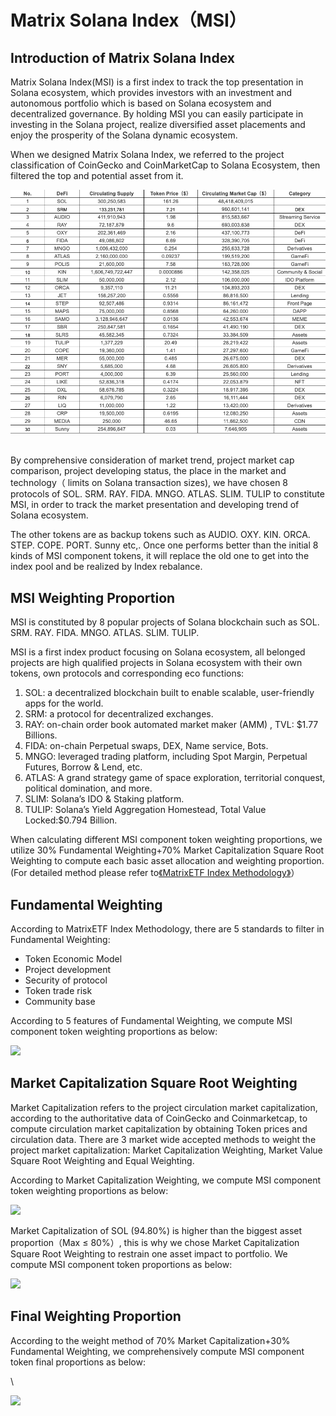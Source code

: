 # Matrix Solana Index（MSI）

## Introduction of Matrix Solana Index <a href="586f" id="586f"></a>

Matrix Solana Index(MSI) is a first index to track the top presentation in Solana ecosystem, which provides investors with an investment and autonomous portfolio which is based on Solana ecosystem and decentralized governance. By holding MSI you can easily participate in investing in the Solana project, realize diversified asset placements and enjoy the prosperity of the Solana dynamic ecosystem.

When we designed Matrix Solana Index, we referred to the project classification of CoinGecko and CoinMarketCap to Solana Ecosystem, then filtered the top and potential asset from it.

![](../.gitbook/assets/image.png)

\
By comprehensive consideration of market trend, project market cap comparison, project developing status, the place in the market and technology（ limits on Solana transaction sizes), we have chosen 8 protocols of SOL. SRM. RAY. FIDA. MNGO. ATLAS. SLIM. TULIP to constitute MSI, in order to track the market presentation and developing trend of Solana ecosystem.

The other tokens are as backup tokens such as AUDIO. OXY. KIN. ORCA. STEP. COPE. PORT. Sunny etc,. Once one performs better than the initial 8 kinds of MSI component tokens, it will replace the old one to get into the index pool and be realized by Index rebalance.

## MSI Weighting Proportion <a href="849d" id="849d"></a>

MSI is constituted by 8 popular projects of Solana blockchain such as SOL. SRM. RAY. FIDA. MNGO. ATLAS. SLIM. TULIP.

MSI is a first index product focusing on Solana ecosystem, all belonged projects are high qualified projects in Solana ecosystem with their own tokens, own protocols and corresponding eco functions:

1. SOL: a decentralized blockchain built to enable scalable, user-friendly apps for the world.
2. SRM:​​ a protocol for decentralized exchanges.
3. RAY: on-chain order book automated market maker (AMM) , TVL: $1.77 Billions.
4. FIDA: on-chain Perpetual swaps, DEX, Name service, Bots.
5. MNGO: leveraged trading platform, including Spot Margin, Perpetual Futures, Borrow & Lend, etc.
6. ATLAS: A grand strategy game of space exploration, territorial conquest, political domination, and more.
7. SLIM: Solana’s IDO & Staking platform.
8. TULIP: Solana’s Yield Aggregation Homestead, Total Value Locked:$0.794 Billion.

When calculating different MSI component token weighting proportions, we utilize 30% Fundamental Weighting+70% Market Capitalization Square Root Weighting to compute each basic asset allocation and weighting proportion. (For detailed method please refer to[《MatrixETF Index Methodology》](https://matrixetf.medium.com/matrixetf-index-methodology-d80e1f4860e8)）

## Fundamental Weighting <a href="a6f8" id="a6f8"></a>

According to MatrixETF Index Methodology, there are 5 standards to filter in Fundamental Weighting:

* Token Economic Model
* Project development
* Security of protocol
* Token trade risk
* Community base

According to 5 features of Fundamental Weighting, we compute MSI component token weighting proportions as below:

![](https://miro.medium.com/max/1400/0\*0rJBrwgyVukqV95d)

## Market Capitalization Square Root Weighting <a href="5419" id="5419"></a>

Market Capitalization refers to the project circulation market capitalization, according to the authoritative data of CoinGecko and Coinmarketcap, to compute circulation market capitalization by obtaining Token prices and circulation data. There are 3 market wide accepted methods to weight the project market capitalization: Market Capitalization Weighting, Market Value Square Root Weighting and Equal Weighting.

According to Market Capitalization Weighting, we compute MSI component token weighting proportions as below:

![](https://miro.medium.com/max/1400/0\*evU69MlcI9R8PpiW)

Market Capitalization of SOL (94.80%) is higher than the biggest asset proportion（Max ≤ 80%）, this is why we chose Market Capitalization Square Root Weighting to restrain one asset impact to portfolio. We compute MSI component token proportions as below:

![](https://miro.medium.com/max/1400/0\*sDVxgO\_p1mB8Gpre)

## Final Weighting Proportion <a href="f33f" id="f33f"></a>

According to the weight method of 70% Market Capitalization+30% Fundamental Weighting, we comprehensively compute MSI component token final proportions as below:

\


![](https://miro.medium.com/max/1326/0\*fNo6-kVqHFF4ztZF)

## &#x20;<a href="5c4d" id="5c4d"></a>
